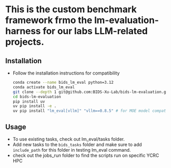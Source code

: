# This is the custom benchmark framework frmo the lm-evaluation-harness for our labs LLM-related projects.

## Installation
- Follow the installation instructions for compatibility 
    ```bash
    conda create --name bids_lm_eval python=3.12
    conda activate bids_lm_eval
    git clone --depth 1 git@github.com:BIDS-Xu-Lab/bids-lm-evaluation.git
    cd bids-lm-evaluation
    pip install uv
    uv pip install -e .
    uv pip install "lm_eval[vllm]" "vllm==0.8.5" # for MOE model compatibility, do not support gpt-oss quantization

    ```


## Usage
 - To use existing tasks, check out lm_eval/tasks folder. 
 - Add new tasks to the `bids_tasks` folder and make sure to add `include_path` for this folder in testing lm_eval command. 
 - check out the jobs_run folder to find the scripts run on specific YCRC HPC
